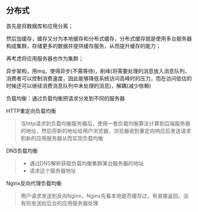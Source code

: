 ## 分布式
首先是将数据库和应用分离；

然后加缓存，缓存又分为本地缓存和分布式缓存，分布式缓存就是使用多台服务器构成集群，存储更多的数据并提供缓存服务，从而提升缓存的能力；

再考虑将应用服务器也作为集群；

异步架构，用mq，使得异步(不需等待)，削峰(将需要处理的消息放入消息队列，消费者可以控制消费速度，因此能够降低系统访问高峰时的压力，而在访问低估的时候还可以继续消费消息队列中未处理的消息)，解耦(减少依赖)

负载均衡：通过负载均衡把请求分发到不同的服务器

 HTTP重定向负载均衡
> 当http请求到负载均衡服务器后，使用一套负载均衡算法计算到后端服务器的地址，然后将新的地址给用户浏览器，浏览器收到重定向响应后发送请求到新的应用服务器从而实现负载均衡

DNS负载均衡
> - 通过DNS解析获取负载均衡集群某台服务器的地址
> - 请求这个服务器地址

Nginx反向代理负载均衡
> 用户请求发送到反向Nginx，Nginx先看本地是否缓存过，有直接返回，没有则发送给后台的应用服务器处理
